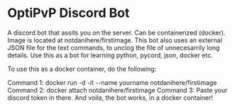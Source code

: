 # OptiPvP Discord Bot

A discord bot that assits you on the server. Can be containerized (docker). Image is located at notdanihere/firstimage.
This bot also uses an external JSON file for the text commands, to unclog the file of unnecesarrily long details.
Use this as a bot for learning python, pycord, json, docker etc.

To use this as a docker container, do the following:

Command 1: docker run -d -it --name yourname notdanihere/firstimage
Command 2: docker attach notdanihere/firstimage
Command 3: Paste your discord token in there.
And voila, the bot works, in a docker container!
